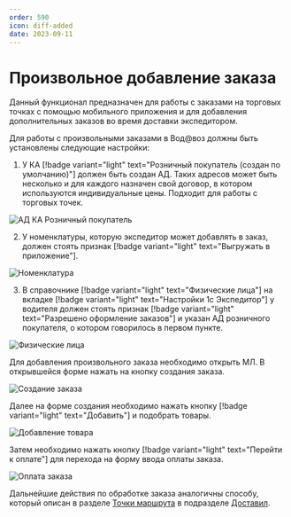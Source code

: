 ```yaml
---
order: 590
icon: diff-added
date: 2023-09-11
---
```


# Произвольное добавление заказа 

Данный функционал предназначен для работы с заказами на торговых точках с помощью мобильного приложения и для добавления дополнительных заказов во время доставки экспедитором.

Для работы с произвольными заказами в Вод@воз должны быть установлены следующие настройки:

1. У КА [!badge variant="light" text="Розничный покупатель (создан по умолчанию)"] должен быть создан АД. Таких адресов может быть несколько и для каждого назначен свой договор, в котором используются индивидуальные цены. Подходит для работы с торговых точек.

![АД КА Розничный покупатель](/images/розничный_покупатель.jpg)

2. У номенклатуры, которую экспедитор может добавлять в заказ, должен стоять признак  [!badge variant="light" text="Выгружать в приложение"].

![Номенклатура](/images/номенклатура_розничный_покупатель.jpg)

3. В справочнике [!badge variant="light" text="Физические лица"] на вкладке [!badge variant="light" text="Настройки 1с Экспедитор"] у водителя должен стоять признак [!badge variant="light" text="Разрешено оформление заказов"] и указан АД розничного покупателя, о котором говорилось в первом пункте. 

![Физические лица](/images/физлицо_розничный_покупатель.jpg)

Для добавления произвольного заказа необходимо открыть МЛ. В открывшейся форме нажать на кнопку создания заказа. 

![Создание заказа](/static/Создание_произвольного_заказа.gif)

Далее на форме создания необходимо нажать кнопку [!badge variant="light" text="Добавить"] и подобрать товары.

![Добавление товара](/static/Добавить_товар.gif)

Затем необходимо нажать кнопку [!badge variant="light" text="Перейти к оплате"] для перехода на форму ввода оплаты заказа. 

![Оплата заказа](/static/Оплатить_товар.gif)

Дальнейшие действия по обработке заказа аналогичны способу, который описан в разделе [Точки маршрута](/5-приложение-экспедитора/2-инструкции-экспедитора/4-точки-маршрута/) в подразделе [Доставил](/5-приложение-экспедитора/2-инструкции-экспедитора/4-точки-маршрута/#доставил).

